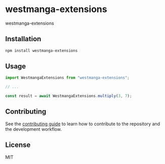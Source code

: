 # westmanga-extensions

westmanga-extensions

## Installation

```sh
npm install westmanga-extensions
```

## Usage

```js
import WestmangaExtensions from "westmanga-extensions";

// ...

const result = await WestmangaExtensions.multiply(3, 7);
```

## Contributing

See the [contributing guide](CONTRIBUTING.md) to learn how to contribute to the repository and the development workflow.

## License

MIT
